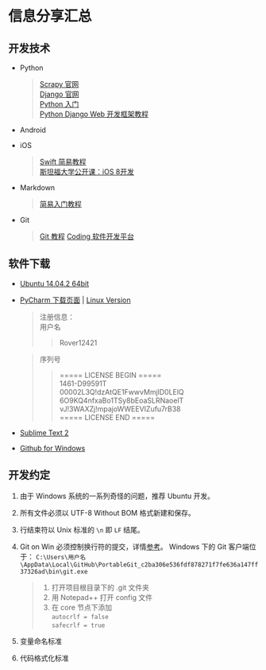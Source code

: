 # 信息分享汇总

## 开发技术
- Python
	> [Scrapy 官网](http://scrapy.org/)  
	> [Django 官网](https://www.djangoproject.com/)  
	> [Python 入门](http://www.liaoxuefeng.com/wiki/001374738125095c955c1e6d8bb493182103fac9270762a000)  
	> [Python Django Web 开发框架教程](https://django-chinese-docs.readthedocs.org/en/latest/intro/index.html)

- Android

- iOS
	> [Swift 简易教程](http://www.codedata.com.tw/mobile/swift-tutorial-class-1-xcode-helloworld)  
	> [斯坦福大学公开课：iOS 8开发](http://open.163.com/special/opencourse/ios8.html)

- Markdown
	> [简易入门教程](https://www.zybuluo.com/mdeditor)

- Git
	> [Git 教程](http://www.liaoxuefeng.com/wiki/0013739516305929606dd18361248578c67b8067c8c017b000)
	> [Coding 软件开发平台](https://coding.net)

## 软件下载
- [Ubuntu 14.04.2 64bit](http://cdimage.ubuntu.com/releases/14.04.2/release/ubuntu-14.04.2-desktop-amd64+mac.iso)
- [PyCharm 下载页面](https://www.jetbrains.com/pycharm/download/) | [Linux Version](http://download-cf.jetbrains.com/python/pycharm-professional-4.0.5.tar.gz)

	> 注册信息：  
	> 用户名  
	>> Rover12421
	
	> 序列号  
	>>===== LICENSE BEGIN =====  
	1461-D99591T  
	00002L3Q!dzAtQE1FwwvMmjlD0LElQ  
	6O9KQ4nfxaBo1TSy8bEoaSLRNaoelT  
	vJ!3WAXZj!mpajoWWEEVIZufu7rB38  
	===== LICENSE END ===== 

- [Sublime Text 2](https://www.sublimetext.com/2)
- [Github for Windows](https://windows.github.com/)

## 开发约定
1. 由于 Windows 系统的一系列奇怪的问题，推荐 Ubuntu 开发。
2. 所有文件必须以 UTF-8 Without BOM 格式新建和保存。
3. 行结束符以 Unix 标准的 ``\n`` 即 ``LF`` 结尾。
4. Git on Win 必须控制换行符的提交，详情[参考](https://github.com/cssmagic/blog/issues/22)。
	Windows 下的 Git 客户端位于：
`C:\Users\用户名\AppData\Local\GitHub\PortableGit_c2ba306e536fdf878271f7fe636a147ff37326ad\bin\git.exe`
	
	> 1. 打开项目根目录下的 \.git 文件夹
	> 2. 用 Notepad++ 打开 config 文件
	> 3. 在 core 节点下添加  
		``autocrlf = false``  
		``safecrlf = true``


5. 变量命名标准
6. 代码格式化标准

